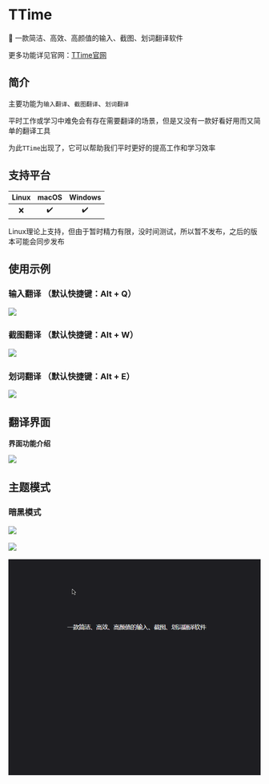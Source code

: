 # TTime

🚀 一款简洁、高效、高颜值的输入、截图、划词翻译软件

更多功能详见官网：[TTime官网](https://ttime.timerecord.cn/)

## 简介

主要功能为`输入翻译`、`截图翻译`、`划词翻译`

平时工作或学习中难免会有存在需要翻译的场景，但是又没有一款好看好用而又简单的翻译工具

为此`TTime`出现了，它可以帮助我们平时更好的提高工作和学习效率



## 支持平台

| Linux | macOS | Windows |
| :---: | :---: | :-----: |
|   ❌   |   ✔️   |    ✔️    |

Linux理论上支持，但由于暂时精力有限，没时间测试，所以暂不发布，之后的版本可能会同步发布



## 使用示例

### 输入翻译 （默认快捷键：Alt + Q）

![](../gitee/TTime/README.assets/input.gif)

### 截图翻译 （默认快捷键：Alt + W）

![](../gitee/TTime/README.assets/screenshot.gif)

### 划词翻译 （默认快捷键：Alt + E）

![](../gitee/TTime/README.assets/choice.gif)

## 翻译界面

**界面功能介绍**

![](../gitee/TTime/README.assets/translate-fun.png)

## 主题模式

### 暗黑模式

![](../gitee/TTime/README.assets/input-dark.gif)

![](../gitee/TTime/README.assets/screenshot-dark.gif)

![230216 175620](README.assets/choice-dark.gif)
